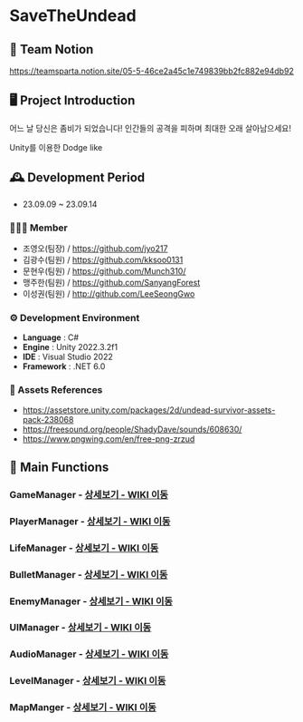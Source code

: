 #  SaveTheUndead
## 🎇 Team Notion

https://teamsparta.notion.site/05-5-46ce2a45c1e749839bb2fc882e94db92


## 🖥️ Project Introduction
어느 날 당신은 좀비가 되었습니다! 인간들의 공격을 피하며 최대한 오래 살아남으세요!

Unity를 이용한 Dodge like
<br>

## 🕰️ Development Period
* 23.09.09 ~ 23.09.14

### 🧑‍🤝‍🧑 Member
 - 조영오(팀장) / https://github.com/jyo217
 - 김광수(팀원) / https://github.com/kksoo0131
 - 문현우(팀원) / https://github.com/Munch310/
 - 맹주한(팀원) / https://github.com/SanyangForest
 - 이성권(팀원) / http://github.com/LeeSeongGwo

### ⚙️ Development Environment
- **Language** : C#
- **Engine** : Unity 2022.3.2f1
- **IDE** : Visual Studio 2022
- **Framework** : .NET 6.0

### 📜 Assets References
- https://assetstore.unity.com/packages/2d/undead-survivor-assets-pack-238068
- https://freesound.org/people/ShadyDave/sounds/608630/
- https://www.pngwing.com/en/free-png-zrzud

## 📌 Main Functions
### GameManager - <a href="https://github.com/NBCampUnityA05/SaveTheUndead/wiki/1-%E2%80%90-GameManger" >상세보기 - WIKI 이동</a>

### PlayerManager - <a href="https://github.com/NBCampUnityA05/SaveTheUndead/wiki/2-%E2%80%90-PlayerManager" >상세보기 - WIKI 이동</a>

### LifeManager - <a href="https://github.com/NBCampUnityA05/SaveTheUndead/wiki/3-%E2%80%90-LifeManager" >상세보기 - WIKI 이동</a>

### BulletManager - <a href="https://github.com/NBCampUnityA05/SaveTheUndead/wiki/4-%E2%80%90-BulletManager" >상세보기 - WIKI 이동</a>

### EnemyManager - <a href="https://github.com/NBCampUnityA05/SaveTheUndead/wiki/5-%E2%80%90-EnemyManager" >상세보기 - WIKI 이동</a>

### UIManager - <a href="https://github.com/NBCampUnityA05/SaveTheUndead/wiki/6-%E2%80%90-UI-Manager" >상세보기 - WIKI 이동</a>

### AudioManager - <a href="https://github.com/NBCampUnityA05/SaveTheUndead/wiki/7-%E2%80%90-AudioManager" >상세보기 - WIKI 이동</a>

### LevelManager - <a href="https://github.com/NBCampUnityA05/SaveTheUndead/wiki/8-%E2%80%90-LevelManager" >상세보기 - WIKI 이동</a>

### MapManger - <a href="https://github.com/NBCampUnityA05/SaveTheUndead/wiki/9-%E2%80%90-MapManager" >상세보기 - WIKI 이동</a>
